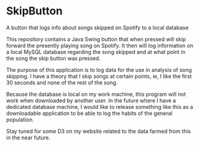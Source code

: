 # SkipButton
A button that logs info about songs skipped on Spotify to a local database

This repository contains a Java Swing button that when pressed will skip forward the presently playing song on Spotify. It then will log information on a local MySQL database regarding the song skipped and at what point in the song the skip button was pressed.

The purpose of this application is to log data for the use in analysis of song skipping. I have a theory that I skip songs at certain points, ie, I like the first 30 seconds and none of the rest of the song.

Because the database is local on my work machine, this program will not work when downloaded by another user. In the future where I have a dedicated database machine, I would like to release something like this as a downloadable application to be able to log the habits of the general population.

Stay tuned for some D3 on my website related to the data farmed from this in the near future.
